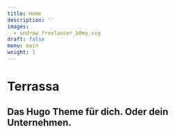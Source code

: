 ```yaml
---
title: Home
description: ''
images:
  - undraw_freelancer_b0my.svg
draft: false
menu: main
weight: 1
---
```


# Terrassa
## Das Hugo Theme für dich. Oder dein Unternehmen.
